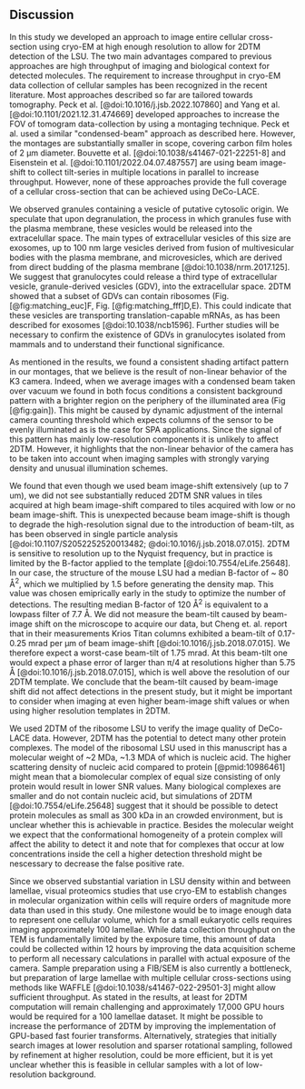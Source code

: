 ## Discussion

In this study we developed an approach to image entire cellular cross-section using cryo-EM at high enough resolution to allow for 2DTM detection of the LSU. The two main advantages compared to previous approaches are high throughput of imaging and biological context for detected molecules. The requirement to increase throughput in cryo-EM data collection of cellular samples has been recognized in the recent literature. Most approaches described so far are tailored towards tomography. Peck et al. [@doi:10.1016/j.jsb.2022.107860] and Yang et al. [@doi:10.1101/2021.12.31.474669] developed approaches to increase the FOV of tomogram data-collection by using a montaging technique. Peck et al. used a similar "condensed-beam" approach as described here. However, the montages are substantially smaller in scope, covering carbon film holes of 2 µm diameter. Bouvette et al. [@doi:10.1038/s41467-021-22251-8] and Eisenstein et al. [@doi:10.1101/2022.04.07.487557] are using beam image-shift to collect tilt-series in multiple locations in parallel to increase throughput. However, none of these approaches provide the full coverage of a cellular cross-section that can be achieved using DeCo-LACE.

We observed granules containing a vesicle of putative cytosolic origin. We speculate that upon degranulation, the process in which granules fuse with the plasma membrane, these vesicles would be released into the extracelullar space. The main types of extracellular vesicles of this size are exosomes, up to 100 nm large vesicles derived from fusion of multivesicular bodies with the plasma membrane, and microvesicles, which are derived from direct budding of the plasma membrane [@doi:10.1038/nrm.2017.125]. We suggest that granulocytes could release a third type of extracellular vesicle, granule-derived vesicles (GDV), into the extracellular space. 2DTM showed that a subset of GDVs can contain ribosomes (Fig. [@fig:matching_euc]F, Fig. [@fig:matching_fff]D,E). This could indicate that these vesicles are transporting translation-capable mRNAs, as has been described for exosomes [@doi:10.1038/ncb1596]. Further studies will be necessary to confirm the existence of GDVs in granulocytes isolated from mammals and to understand their functional significance.

As mentioned in the results, we found a consistent shading artifact pattern in our montages, that we believe is the result of non-linear behavior of the K3 camera. Indeed, when we average images with a condensed beam taken over vacuum we found in both focus conditions a consistent background pattern with a brighter region on the periphery of the illuminated area (Fig [@fig:gain]). This might be caused by dynamic adjustment of the internal camera counting threshold which expects columns of the sensor to be evenly illuminated as is the case for SPA applications. Since the signal of this pattern has mainly low-resolution components it is unlikely to affect 2DTM. However, it highlights that the non-linear behavior of the camera has to be taken into account when imaging samples with strongly varying density and unusual illumination schemes. 

We found that even though we used beam image-shift extensively (up to 7 um), we did not see substantially reduced 2DTM SNR values in tiles acquired at high beam image-shift compared to tiles acquired with low or no beam image-shift. This is unexpected because beam image-shift is though to degrade the high-resolution signal due to the introduction of beam-tilt, as has been observed in single particle analysis [@doi:10.1107/S2052252520013482; @doi:10.1016/j.jsb.2018.07.015]. 2DTM is sensitive to resolution up to the Nyquist frequency, but in practice is limited by the B-factor applied to the template [@doi:10.7554/eLife.25648]. In our case, the structure of the mouse LSU had a median B-factor of ~ 80 Å$^2$, which we multiplied by 1.5 before generating the density map. This value was chosen emiprically early in the study to optimize the number of detections. The resulting median B-factor of 120 Å$^2$ is equivalent to a lowpass filter of 7.7 Å. We did not measure the beam-tilt caused by beam-image shift on the microscope to acquire our data, but Cheng et. al. report that in their measurements Krios Titan columns exhibited a beam-tilt of 0.17-0.25 mrad per μm of beam image-shift [@doi:10.1016/j.jsb.2018.07.015]. We therefore expect a worst-case beam-tilt of 1.75 mrad. At this beam-tilt one would expect a phase error of larger than π/4 at resolutions higher than 5.75 Å [@doi:10.1016/j.jsb.2018.07.015], which is well above the resolution of our 2DTM template. We conclude that the beam-tilt caused by beam-image shift did not affect detections in the present study, but it might be important to consider when imaging at even higher beam-image shift values or when using higher resolution templates in 2DTM.

We used 2DTM of the ribosome LSU to verify the image
quality of DeCo-LACE data. However, 2DTM has the potential to detect many other
protein complexes. The model of the ribosomal LSU used in this manuscript has a
molecular weight of ~2 MDa, ~1.3 MDA of which is nucleic acid. The higher
scattering density of nucleic acid compared to protein
[@pmid:10986461] might mean that a biomolecular complex of
equal size consisting of only protein would result in lower SNR values. Many biological complexes are smaller and do not contain nucleic acid, but simulations of 2DTM [@doi:10.7554/eLife.25648] suggest that it should be possible to detect protein molecules as small as 300 kDa in an crowded environment, but is unclear whether this is achievable in practice. Besides the molecular weight we expect that the conformational homogeneity of a protein complex will affect the ability to detect it and note that for complexes that occur at low concentrations inside the cell a higher detection threshold might be nescessary to decrease the false positive rate.

Since we observed substantial variation in LSU density within and between
lamellae, visual proteomics studies that use cryo-EM to establish changes in
molecular organization within cells will require orders of magnitude more data
than used in this study. One milestone would be to image enough data to
represent one cellular volume, which for a small eukaryotic cells requires
imaging approximately 100 lamellae. While data collection throughput on the TEM
is fundamentally limited by the exposure time, this amount of data could be
collected within 12 hours by improving the data acquisition scheme to perform
all necessary calculations in parallel with actual exposure of the camera.
Sample preparation using a FIB/SEM is also currently a bottleneck, but
preparation of large lamellae with multiple cellular cross-sections using
methods like WAFFLE [@doi:10.1038/s41467-022-29501-3] might allow sufficient
throughput. As stated in the results, at least for 2DTM computation will remain
challenging and approximately 17,000 GPU hours would be required for a 100
lamellae dataset. It might be possible to increase the performance of 2DTM by
improving the implementation of GPU-based fast fourier transforms.
Alternatively, strategies that initially search images at lower resolution and
sparser rotational sampling, followed by refinement at higher resolution, could
be more efficient, but it is yet unclear whether this is feasible in cellular
samples with a lot of low-resolution background. 






